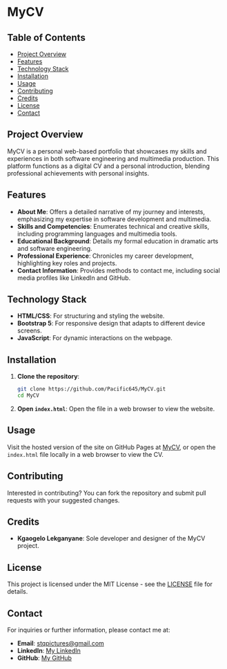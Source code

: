 # MyCV

## Table of Contents
- [Project Overview](#project-overview)
- [Features](#features)
- [Technology Stack](#technology-stack)
- [Installation](#installation)
- [Usage](#usage)
- [Contributing](#contributing)
- [Credits](#credits)
- [License](#license)
- [Contact](#contact)

## Project Overview
MyCV is a personal web-based portfolio that showcases my skills and experiences in both software engineering and multimedia production. This platform functions as a digital CV and a personal introduction, blending professional achievements with personal insights.

## Features
- **About Me**: Offers a detailed narrative of my journey and interests, emphasizing my expertise in software development and multimedia.
- **Skills and Competencies**: Enumerates technical and creative skills, including programming languages and multimedia tools.
- **Educational Background**: Details my formal education in dramatic arts and software engineering.
- **Professional Experience**: Chronicles my career development, highlighting key roles and projects.
- **Contact Information**: Provides methods to contact me, including social media profiles like LinkedIn and GitHub.

## Technology Stack
- **HTML/CSS**: For structuring and styling the website.
- **Bootstrap 5**: For responsive design that adapts to different device screens.
- **JavaScript**: For dynamic interactions on the webpage.

## Installation
1. **Clone the repository**:
   ```bash
   git clone https://github.com/Pacific645/MyCV.git
   cd MyCV
   ```
2. **Open `index.html`**:
   Open the file in a web browser to view the website.

## Usage
Visit the hosted version of the site on GitHub Pages at [MyCV](https://Pacific645.github.io/MyCV/), or open the `index.html` file locally in a web browser to view the CV.

## Contributing
Interested in contributing? You can fork the repository and submit pull requests with your suggested changes.

## Credits
- **Kgaogelo Lekganyane**: Sole developer and designer of the MyCV project.

## License
This project is licensed under the MIT License - see the [LICENSE](LICENSE) file for details.

## Contact
For inquiries or further information, please contact me at:
- **Email**: stqpictures@gmail.com
- **LinkedIn**: [My LinkedIn](https://www.linkedin.com/in/mafekefekeng)
- **GitHub**: [My GitHub](https://github.com/Pacific645)
